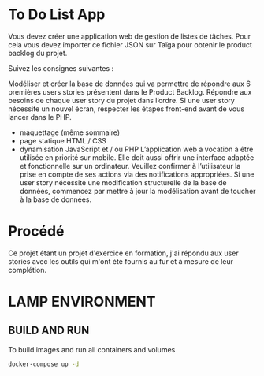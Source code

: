 # To Do List App

Vous devez créer une application web de gestion de listes de tâches. Pour cela vous devez importer ce fichier JSON sur Taïga pour obtenir le product backlog du projet.

Suivez les consignes suivantes :

Modéliser et créer la base de données qui va permettre de répondre aux 6 premières users stories présentent dans le Product Backlog.
Répondre aux besoins de chaque user story du projet dans l’ordre.
Si une user story nécessite un nouvel écran, respecter les étapes front-end avant de vous lancer dans le PHP.
- maquettage (même sommaire)
- page statique HTML / CSS
- dynamisation JavaScript et / ou PHP
L’application web a vocation à être utilisée en priorité sur mobile. Elle doit aussi offrir une interface adaptée et fonctionnelle sur un ordinateur.
Veuillez confirmer à l’utilisateur la prise en compte de ses actions via des notifications appropriées.
Si une user story nécessite une modification structurelle de la base de données, commencez par mettre à jour la modélisation avant de toucher à la base de données.

# Procédé

Ce projet étant un projet d'exercice en formation, j'ai répondu aux user stories avec les outils qui m'ont été fournis au fur et à mesure de leur complétion.

# LAMP ENVIRONMENT

## BUILD AND RUN

To build images and run all containers and volumes

```sh
docker-compose up -d
```